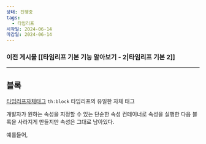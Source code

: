 ```yaml
---
상태: 진행중
tags:
  - 타임리프
시작일: 2024-06-14
마감일: 2024-06-14
---
```

### 이전 게시물 [[타임리프 기본 기능 알아보기 - 2|타임리프 기본 2]]
---
## 블록
[타임리프자체태그](https://www.thymeleaf.org/doc/tutorials/3.0/usingthymeleaf.html#synthetic-thblock-tag)
`th:block` 타임리프의 유일한 자체 태그

개발자가 원하는 속성을 지정할 수 있는 단순한 속성 컨테이너로 속성을 실행한 다음 블록을 사라지게 만들지만 속성은 그대로 남아있다.

예를들어, 